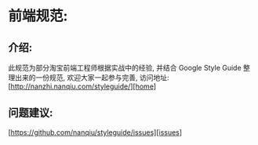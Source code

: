 前端规范:
=================================

介绍:
-------------------------------

此规范为部分淘宝前端工程师根据实战中的经验, 并结合 Google Style Guide 整理出来的一份规范, 欢迎大家一起参与完善, 访问地址: [http://nanzhi.nanqiu.com/styleguide/][home]

问题建议:
-------------------------------

[https://github.com/nanqiu/styleguide/issues][issues]

[home]: http://nanqiu.github.com/styleguide/
[issues]: https://github.com/nanqiu/styleguide/issues
